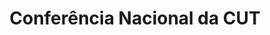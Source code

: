 ---
layout: post
type: post
title: Conferência Nacional da CUT

description: "Desenvolvimento do site Conferência Nacional da CUT utilizando WordPress."
categories: ['portfolio']
tags: ['Front-end', 'WordPress']
type: single
live: "https://conferencianacional.cut.org.br/"
permalink: /portfolio/:title/
---